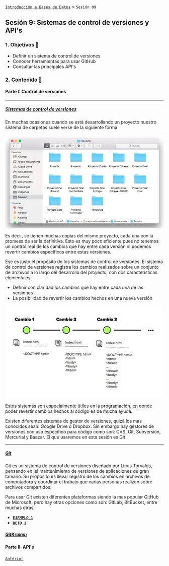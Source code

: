 [`Introducción a Bases de Datos`](../Readme.md) > `Sesión 09`

## Sesión 9: Sistemas de control de versiones y API's


### 1. Objetivos :dart: 

- Definir un sistema de control de versiones
- Conocer herramientas para usar GitHub
- Consultar las principales API's 

### 2. Contenido :blue_book:

#### Parte I: Control de versiones

---
##### <ins>Sistemas de control de versiones</ins>

En muchas ocasiones cuando se está desarrollando un proyecto nuestro sistema de carpetas suele verse de la siguiente forma

![](img/vers.jpg)

Es decir, se tienen muchas copias del mismo proyecto, cada una con la promesa de ser la definitiva. Esto es muy poco eficiente pues no tenemos un control real de los cambios que hay entre cada versión ni podemos revertir cambios específicos entre estas versiones.

Ese es justo el propósito de los sistemas de control de versiones. El sistema de control de versiones registra los cambios realizados sobre un conjunto de archivos a lo largo del desarrollo del proyecto, con dos características elementales: 

+ Definir con claridad los cambios que hay entre cada una de las versiones
+ La posibilidad de revertir los cambios hechos en una nueva versión

![](img/cont.png)

Estos sistemas son especialmente útiles en la programación, en donde poder revertir cambios hechos al código es de mucha ayuda. 

Existen diferentes sistemas de gestor de versiones, quizá los mas conocidos sean: Google Drive o Dropbox. Sin embargo hay gestores de versiones con uso especifico para código como son:  CVS, Git, Subversion, Mercurial y Baazar. El que usaremos en esta sesión es Git.

---
##### <ins>Git</ins>

Git es un sistema de control de versiones diseñado por Linus Torvalds, pensando en lel mantenimiento de versiones de aplicaciones de gran tamaño. Su propósito es llevar registro de los cambios en archivos de computadora y coordinar el trabajo que varias personas realizan sobre archivos compartidos.

Para usar Git existen diferentes plataformas siendo la mas popular GitHub de Microsoft, pero hay otras opciones como son: GitLab, BitBucket, entre muchas otras. 


- [**`EJEMPLO 1`**](Ejemplo-01/Readme.md)
- [**`RETO 1`**](Reto-01/Readme.md)

##### <ins>GitKraken</ins>

#### Parte II: API's

[`Anterior`](../Sesion-08/Readme.md) 

</div>   
